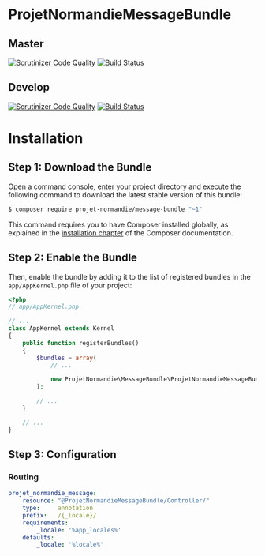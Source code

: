 ProjetNormandieMessageBundle
===========================

Master
------

[![Scrutinizer Code Quality](https://scrutinizer-ci.com/g/projet-normandie/MessageBundle/badges/quality-score.png?b=master)](https://scrutinizer-ci.com/g/projet-normandie/MessageBundle/?branch=master)
[![Build Status](https://travis-ci.org/projet-normandie/MessageBundle.svg?branch=master)](https://travis-ci.org/projet-normandie/MessageBundle)

Develop
-------

[![Scrutinizer Code Quality](https://scrutinizer-ci.com/g/projet-normandie/MessageBundle/badges/quality-score.png?b=develop)](https://scrutinizer-ci.com/g/projet-normandie/MessageBundle/?branch=develop)
[![Build Status](https://travis-ci.org/projet-normandie/MessageBundle.svg?branch=develop)](https://travis-ci.org/projet-normandie/MessageBundle)

Installation
============

Step 1: Download the Bundle
---------------------------

Open a command console, enter your project directory and execute the
following command to download the latest stable version of this bundle:

```bash
$ composer require projet-normandie/message-bundle "~1"
```

This command requires you to have Composer installed globally, as explained
in the [installation chapter](https://getcomposer.org/doc/00-intro.md)
of the Composer documentation.

Step 2: Enable the Bundle
-------------------------

Then, enable the bundle by adding it to the list of registered bundles
in the `app/AppKernel.php` file of your project:

```php
<?php
// app/AppKernel.php

// ...
class AppKernel extends Kernel
{
    public function registerBundles()
    {
        $bundles = array(
            // ...

            new ProjetNormandie\MessageBundle\ProjetNormandieMessageBundle(),
        );

        // ...
    }

    // ...
}
```

Step 3: Configuration
---------------------

### Routing

```yaml
projet_normandie_message:
    resource: "@ProjetNormandieMessageBundle/Controller/"
    type:     annotation
    prefix:   /{_locale}/
    requirements:
        _locale: '%app_locales%'
    defaults:
        _locale: '%locale%'
```
